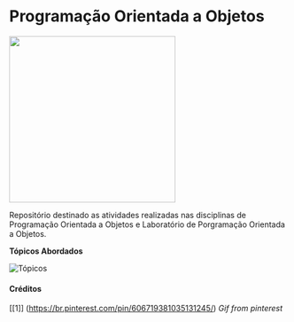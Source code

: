 # Programação Orientada a Objetos

<img src="https://github.com/rafaelfigueredog/ObjectOrientedProgramming/blob/master/Pictures/objectcub.gif" width="300"/>

Repositório destinado as atividades realizadas nas disciplinas de Programação Orientada a Objetos e Laboratório de Porgramação Orientada a Objetos.

**Tópicos Abordados**

![Tópicos](https://github.com/rafaelfigueredog/ObjectOrientedProgramming/blob/master/Pictures/conteudos.png)

#### Créditos

[[1]] (https://br.pinterest.com/pin/606719381035131245/) _Gif from pinterest_
